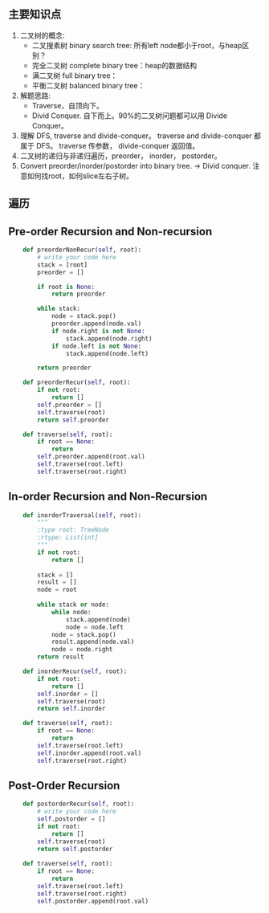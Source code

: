 
## 主要知识点 ##
1. 二叉树的概念:
      * 二叉搜素树 binary search tree: 所有left node都小于root，与heap区别？
      * 完全二叉树 complete binary tree：heap的数据结构
      * 满二叉树 full binary tree：
      * 平衡二叉树 balanced binary tree：
2. 解题思路:
      * Traverse，自顶向下。
      * Divid Conquer. 自下而上。90%的二叉树问题都可以用 Divide Conquer。
3. 理解 DFS, traverse and divide-conquer。 traverse and divide-conquer 都属于 DFS。
      traverse 传参数， divide-conquer 返回值。
4. 二叉树的递归与非递归遍历，preorder， inorder， postorder。
5. Convert preorder/inorder/postorder into binary tree. -> Divid conquer. 注意如何找root，如何slice左右子树。
    
## 遍历 ##
## Pre-order Recursion and Non-recursion
```python
    def preorderNonRecur(self, root):
        # write your code here
        stack = [root]
        preorder = []

        if root is None:
            return preorder

        while stack:
            node = stack.pop()
            preorder.append(node.val)
            if node.right is not None:
                stack.append(node.right)
            if node.left is not None:
                stack.append(node.left)

        return preorder
```

```python 
    def preorderRecur(self, root):
        if not root:
            return []
        self.preorder = []
        self.traverse(root)
        return self.preorder

    def traverse(self, root):
        if root == None:
            return
        self.preorder.append(root.val)
        self.traverse(root.left)
        self.traverse(root.right)
```

## In-order Recursion and Non-Recursion ##
```python
    def inorderTraversal(self, root):
        """
        :type root: TreeNode
        :rtype: List[int]
        """
        if not root:
            return []
        
        stack = []
        result = []
        node = root
        
        while stack or node:
            while node:
                stack.append(node)
                node = node.left
            node = stack.pop()     
            result.append(node.val)
            node = node.right
        return result
```
```python
    def inorderRecur(self, root):
        if not root:
            return []
        self.inorder = []
        self.traverse(root)
        return self.inorder

    def traverse(self, root):
        if root == None:
            return
        self.traverse(root.left)
        self.inorder.append(root.val)
        self.traverse(root.right)
```

## Post-Order Recursion ##
```python
    def postorderRecur(self, root):
        # write your code here
        self.postorder = []
        if not root:
            return []
        self.traverse(root)
        return self.postorder
    
    def traverse(self, root):
        if root == None:
            return
        self.traverse(root.left)
        self.traverse(root.right)
        self.postorder.append(root.val)
```

